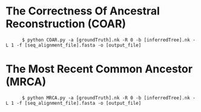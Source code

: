 
# The Correctness Of Ancestral Reconstruction (COAR)

```
      $ python COAR.py -a [groundTruth].nk -R 0 -b [inferredTree].nk -L 1 -f [seq_alignment_file].fasta -o [output_file] 
```


# The Most Recent Common Ancestor (MRCA) 

```
      $ python MRCA.py -a [groundTruth].nk -R 0 -b [inferredTree].nk -L 1 -f [seq_alignment_file].fasta -o [output_file] 
```
